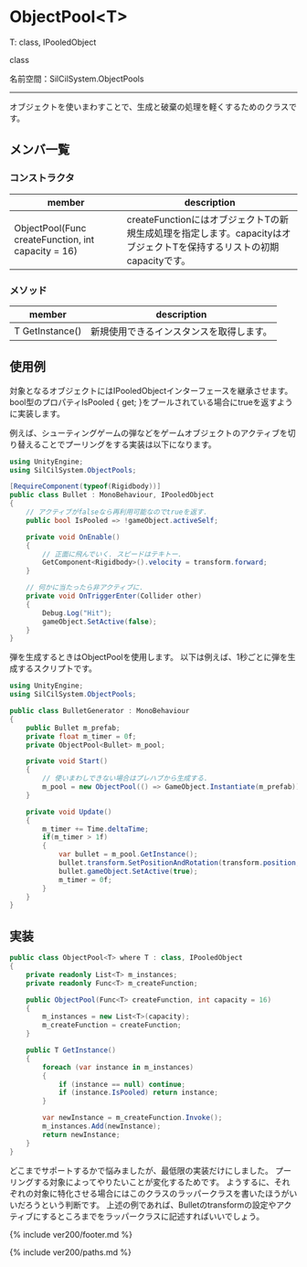 # ObjectPool\<T>

T: class, IPooledObject

class

名前空間：SilCilSystem.ObjectPools

---

オブジェクトを使いまわすことで、生成と破棄の処理を軽くするためのクラスです。

## メンバ一覧

### コンストラクタ

|member|description|
|-|-|
|ObjectPool(Func<T> createFunction, int capacity = 16)|createFunctionにはオブジェクトTの新規生成処理を指定します。capacityはオブジェクトTを保持するリストの初期capacityです。|

### メソッド

|member|description|
|-|-|
|T GetInstance()|新規使用できるインスタンスを取得します。|

## 使用例

対象となるオブジェクトにはIPooledObjectインターフェースを継承させます。
bool型のプロパティIsPooled { get; }をプールされている場合にtrueを返すように実装します。

例えば、シューティングゲームの弾などをゲームオブジェクトのアクティブを切り替えることでプーリングをする実装は以下になります。

```cs
using UnityEngine;
using SilCilSystem.ObjectPools;

[RequireComponent(typeof(Rigidbody))]
public class Bullet : MonoBehaviour, IPooledObject
{
    // アクティブがfalseなら再利用可能なのでtrueを返す.
    public bool IsPooled => !gameObject.activeSelf;

    private void OnEnable()
    {
        // 正面に飛んでいく. スピードはテキトー.
        GetComponent<Rigidbody>().velocity = transform.forward;
    }

    // 何かに当たったら非アクティブに.
    private void OnTriggerEnter(Collider other)
    {
        Debug.Log("Hit");
        gameObject.SetActive(false);
    }
}
```

弾を生成するときはObjectPoolを使用します。
以下は例えば、1秒ごとに弾を生成するスクリプトです。

```cs
using UnityEngine;
using SilCilSystem.ObjectPools;

public class BulletGenerator : MonoBehaviour
{
    public Bullet m_prefab;
    private float m_timer = 0f;
    private ObjectPool<Bullet> m_pool;

    private void Start()
    {
        // 使いまわしできない場合はプレハブから生成する.
        m_pool = new ObjectPool(() => GameObject.Instantiate(m_prefab));
    }

    private void Update()
    {
        m_timer += Time.deltaTime;
        if(m_timer > 1f)
        {
            var bullet = m_pool.GetInstance();
            bullet.transform.SetPositionAndRotation(transform.position, transform.rotation);
            bullet.gameObject.SetActive(true);
            m_timer = 0f;
        }
    }
}
```

## 実装

```cs
public class ObjectPool<T> where T : class, IPooledObject
{
    private readonly List<T> m_instances;
    private readonly Func<T> m_createFunction;

    public ObjectPool(Func<T> createFunction, int capacity = 16)
    {
        m_instances = new List<T>(capacity);
        m_createFunction = createFunction;
    }

    public T GetInstance()
    {
        foreach (var instance in m_instances)
        {
            if (instance == null) continue;
            if (instance.IsPooled) return instance;
        }

        var newInstance = m_createFunction.Invoke();
        m_instances.Add(newInstance);
        return newInstance;
    }
}
```

どこまでサポートするかで悩みましたが、最低限の実装だけにしました。
プーリングする対象によってやりたいことが変化するためです。
ようするに、それぞれの対象に特化させる場合にはこのクラスのラッパークラスを書いたほうがいいだろうという判断です。
上述の例であれば、Bulletのtransformの設定やアクティブにするところまでをラッパークラスに記述すればいいでしょう。

<!--- footer --->

{% include ver200/footer.md %}

<!--- 参照 --->

{% include ver200/paths.md %}

